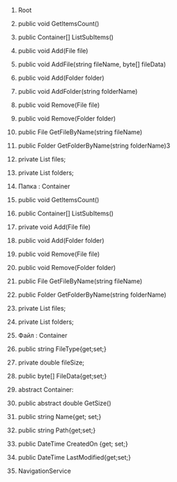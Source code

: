 1. Root
1. public void GetItemsCount()
2. public Container[] ListSubItems()
3. public void Add(File file)
4. public void AddFile(string fileName, byte[] fileData)
5. public void Add(Folder folder)
6. public void AddFolder(string folderName)
7. public void Remove(File file)
8. public void Remove(Folder folder)
9. public File GetFileByName(string fileName)
10. public Folder GetFolderByName(string folderName)3
11. private List<File> files;
12. private List<Folder> folders;

2. Папка : Container
1. public void GetItemsCount()
2. public Container[] ListSubItems()
3. private void Add(File file)
4. public void Add(Folder folder)
5. public void Remove(File file)
6. public void Remove(Folder folder)
7. public File GetFileByName(string fileName)
8. public Folder GetFolderByName(string folderName)
9. private List<File> files;
10. private List<Folder> folders;

3. Файл : Container
1. public string FileType{get;set;}
2. private double fileSize;
3. public byte[] FileData{get;set;}

4. abstract Container:
1. public abstract double GetSize()
2. public string Name{get; set;}
3. public string Path{get;set;}
4. public DateTime CreatedOn {get; set;}
5. public DateTime LastModified{get;set;}

5. NavigationService
